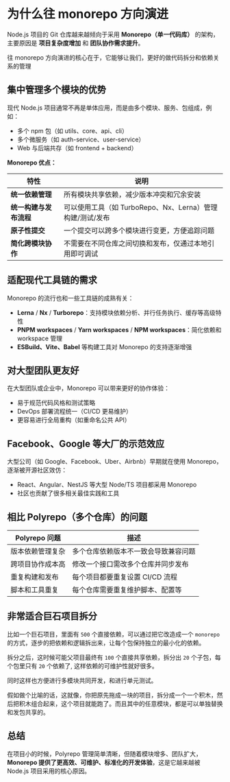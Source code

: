 # 为什么往 monorepo 方向演进

Node.js 项目的 Git 仓库越来越倾向于采用 **Monorepo（单一代码库）** 的架构，主要原因是 **项目复杂度增加** 和 **团队协作需求提升**。

往 monorepo 方向演进的核心在于，它能够让我们，更好的做代码拆分和依赖关系的管理

## 集中管理多个模块的优势

现代 Node.js 项目通常不再是单体应用，而是由多个模块、服务、包组成，例如：

- 多个 npm 包（如 utils、core、api、cli）
- 多个微服务（如 auth-service、user-service）
- Web 与后端共存（如 frontend + backend）

**Monorepo 优点：**

| 特性                   | 说明                                                      |
| ---------------------- | --------------------------------------------------------- |
| **统一依赖管理**       | 所有模块共享依赖，减少版本冲突和冗余安装                  |
| **统一构建与发布流程** | 可以使用工具（如 TurboRepo、Nx、Lerna）管理构建/测试/发布 |
| **原子性提交**         | 一个提交可以跨多个模块进行变更，方便追踪问题              |
| **简化跨模块协作**     | 不需要在不同仓库之间切换和发布，仅通过本地引用即可调试    |

## 适配现代工具链的需求

Monorepo 的流行也和一些工具链的成熟有关：

- **Lerna** / **Nx** / **Turborepo**：支持模块依赖分析、并行任务执行、缓存等高级特性
- **PNPM workspaces** / **Yarn workspaces** / **NPM workspaces**：简化依赖和 workspace 管理
- **ESBuild、Vite、Babel** 等构建工具对 Monorepo 的支持逐渐增强

## 对大型团队更友好

在大型团队或企业中，Monorepo 可以带来更好的协作体验：

- 易于规范代码风格和测试策略
- DevOps 部署流程统一（CI/CD 更易维护）
- 更容易进行全局重构（如重命名公共 API）

## Facebook、Google 等大厂的示范效应

大型公司（如 Google、Facebook、Uber、Airbnb）早期就在使用 Monorepo，逐渐被开源社区效仿：

- React、Angular、NestJS 等大型 Node/TS 项目都采用 Monorepo
- 社区也贡献了很多相关最佳实践和工具

## 相比 Polyrepo（多个仓库）的问题

| Polyrepo 问题    | 描述                                 |
| ---------------- | ------------------------------------ |
| 版本依赖管理复杂 | 多个仓库依赖版本不一致会导致兼容问题 |
| 跨项目协作成本高 | 修改一个接口需改多个仓库并同步发布   |
| 重复构建和发布   | 每个项目都要重复设置 CI/CD 流程      |
| 脚本和工具重复   | 每个仓库需要重复维护脚本、配置等     |

## 非常适合巨石项目拆分

比如一个巨石项目，里面有 `500` 个直接依赖，可以通过把它改造成一个 `monorepo` 的方式，逐步的把依赖和逻辑拆出来，让每个包保持独立的最小化的依赖。

拆分之后，这时候可能父项目最终有 `100` 个直接共享依赖，拆分出 `20` 个子包，每个包里只有 `20` 个依赖了, 这样依赖的可维护性就好很多。

同时这样也方便进行多模块共同开发，和进行单元测试。

假如做个比喻的话，这就像，你把原先拖成一块的项目，拆分成一个一个积木，然后把积木组合起来，这个项目就能跑了。而且其中的任意模块，都是可以单独替换和发包共享的。

## 总结

在项目小的时候，Polyrepo 管理简单清晰，但随着模块增多、团队扩大，**Monorepo 提供了更高效、可维护、标准化的开发体验**，这是它越来越被 Node.js 项目采用的核心原因。
